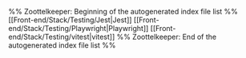 %% Zoottelkeeper: Beginning of the autogenerated index file list  %%
 [[Front-end/Stack/Testing/Jest|Jest]]
 [[Front-end/Stack/Testing/Playwright|Playwright]]
 [[Front-end/Stack/Testing/vitest|vitest]]
%% Zoottelkeeper: End of the autogenerated index file list  %%
